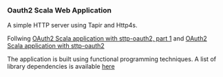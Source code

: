 ### Oauth2 Scala Web Application

A simple HTTP server using Tapir and Http4s.

Follwing [OAuth2 Scala application with sttp-oauth2, part 1](https://blog.michalp.net/posts/scala/oauth2-app-p1/) and [OAuth2 Scala application with sttp-oauth2](https://blog.michalp.net/posts/scala/oauth2-app-p2/)

The application is built using functional programming techniques. A list of library dependencies is available [here](docs/dependencies)

